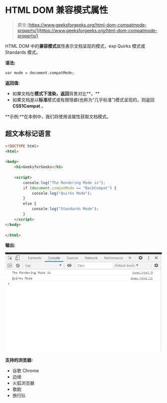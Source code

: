 # HTML DOM 兼容模式属性

> 原文:[https://www.geeksforgeeks.org/html-dom-compatmode-property/](https://www.geeksforgeeks.org/html-dom-compatmode-property/)

HTML DOM 中的**兼容模式**属性表示文档呈现的模式，exp Quirks 模式或 Standards 模式。

**语法:**

```html
var mode = document.compatMode;
```

**返回值:**

*   如果文档在**模式下渲染，返回**背景对比**。**
*   如果文档是以**标准**模式或有限怪癖(也称为“几乎标准”)模式呈现的，则返回 **CSS1Compat** 。

**示例:**在本例中，我们将使用该属性获取文档模式。

## 超文本标记语言

```html
<!DOCTYPE html>
<html>

<body>
    <h1>GeeksforGeeks</h1>

    <script>
        console.log("The Rendering Mode is");
        if (document.compatMode == "BackCompat") {
            console.log("Quirks Mode");
        }
        else {
            console.log("Standards Mode");
        }
    </script>
</body>

</html>
```

**输出:**

![](img/96e76a56f70000504da6b705e20062c4.png)

**支持的浏览器:**

*   谷歌 Chrome
*   边缘
*   火狐浏览器
*   歌剧
*   旅行队